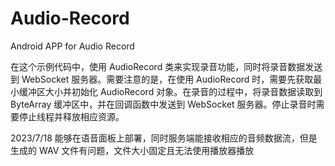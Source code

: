 # Audio-Record
Android APP for Audio Record

在这个示例代码中，使用 AudioRecord 类来实现录音功能，同时将录音数据发送到 WebSocket 服务器。需要注意的是，在使用 AudioRecord 时，需要先获取最小缓冲区大小并初始化 AudioRecord 对象。在录音的过程中，将录音数据读取到 ByteArray 缓冲区中，并在回调函数中发送到 WebSocket 服务器。停止录音时需要停止线程并释放相应资源。

2023/7/18
能够在语音面板上部署，同时服务端能接收相应的音频数据流，但是生成的 WAV 文件有问题，文件大小固定且无法使用播放器播放
